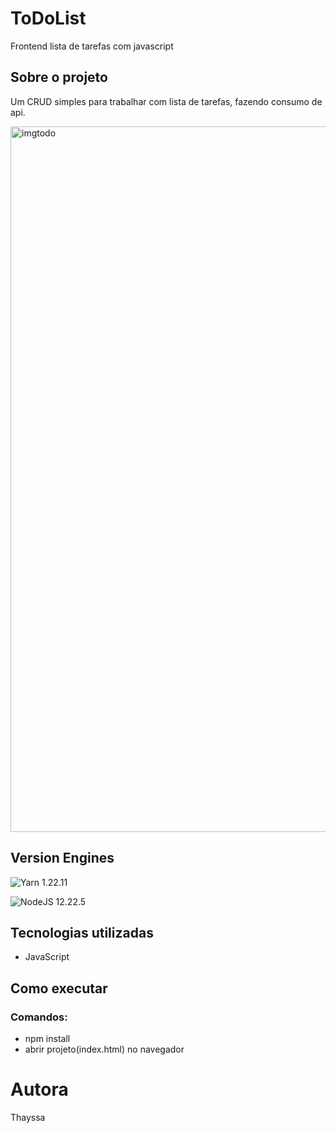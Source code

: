 # ToDoList
Frontend lista de tarefas com javascript

## Sobre o projeto
Um CRUD simples para trabalhar com lista de tarefas, fazendo consumo de api.

<img width="1129" alt="imgtodo" src="https://user-images.githubusercontent.com/60610706/178370222-ffffc580-0cda-45f0-a215-ffec62d036f5.png">

## Version Engines

![Yarn](https://img.shields.io/badge/yarn-%232C8EBB.svg?style=for-the-badge&logo=yarn&logoColor=white)  1.22.11

![NodeJS](https://img.shields.io/badge/node.js-6DA55F?style=for-the-badge&logo=node.js&logoColor=white)  12.22.5

## Tecnologias utilizadas
- JavaScript <img height="14em" src="https://img.shields.io/badge/javascript-%23323330.svg?style=for-the-badge&logo=javascript&logoColor=%23F7DF1E" />

## Como executar
### Comandos: 
- npm install
- abrir projeto(index.html) no navegador
 
# Autora
Thayssa 
 
